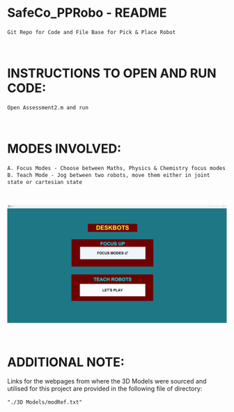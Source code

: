 # SafeCo_PPRobo - README

    Git Repo for Code and File Base for Pick & Place Robot

&nbsp;


# INSTRUCTIONS TO OPEN AND RUN CODE:

    Open Assessment2.m and run

&nbsp;


# MODES INVOLVED:

    A. Focus Modes - Choose between Maths, Physics & Chemistry focus modes
    B. Teach Mode - Jog between two robots, move them either in joint state or cartesian state

&nbsp;

![GUI_LandPage](./GUI_LandPage.png "GUI_LandPage")

&nbsp;

# ADDITIONAL NOTE:

Links for the webpages from where the 3D Models were sourced and utilised for this project are provided in the following file of directory:

    "./3D Models/modRef.txt"





